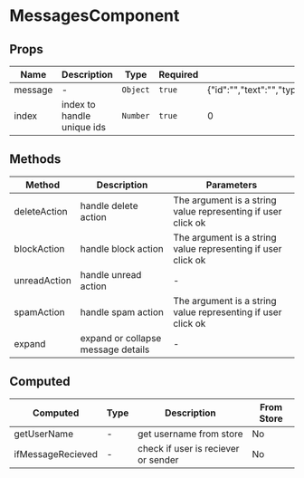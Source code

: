 # MessagesComponent

## Props

<!-- @vuese:MessagesComponent:props:start -->
|Name|Description|Type|Required|Default|
|---|---|---|---|---|
|message|-|`Object`|`true`|{"id":"","text":"","type":"","senderUsername":"","receiverUsername":"","sendAt":"","subject":"","isReply":"","isRead":""}|
|index|index to handle unique ids|`Number`|`true`|0|

<!-- @vuese:MessagesComponent:props:end -->


## Methods

<!-- @vuese:MessagesComponent:methods:start -->
|Method|Description|Parameters|
|---|---|---|
|deleteAction|handle delete action|The argument is a string value representing if user click ok|
|blockAction|handle block action|The argument is a string value representing if user click ok|
|unreadAction|handle unread action|-|
|spamAction|handle spam action|The argument is a string value representing if user click ok|
|expand|expand or collapse message details|-|

<!-- @vuese:MessagesComponent:methods:end -->


## Computed

<!-- @vuese:MessagesComponent:computed:start -->
|Computed|Type|Description|From Store|
|---|---|---|---|
|getUserName|-|get username from store|No|
|ifMessageRecieved|-|check if user is reciever or sender|No|

<!-- @vuese:MessagesComponent:computed:end -->


